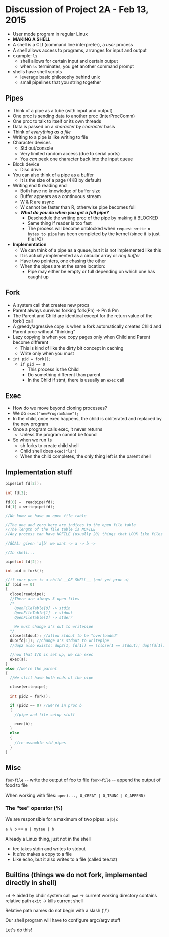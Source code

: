 # Discussion of Project 2A - Feb 13, 2015

- User mode program in regular Linux
- __MAKING A SHELL__
- A shell is a CLI (command line interpreter), a _user_ process
- A shell allows access to programs, arranges for input and output
- example: `ls`
  * shell allows for certain input and certain output
  * when `ls` terminates, you get another command prompt
- shells have shell scripts
  * leverage basic philosophy behind unix
  * small pipelines that you string together

## Pipes

- Think of a pipe as a tube (with input and output)
- One proc is sending data to another proc (InterProcComm)
- One proc to talk to itself or its own threads
- Data is passed on a _character by character_ basis
- Think of _everything as a file_
- Writing to a pipe is like writing to file
- Character devices
  * Std out/console
  * Very limited random access (due to serial ports)
  * You _can_ peek one character back into the input queue
- Block device
  * Disc drive
- You can also think of a pipe as a buffer
  * It is the size of a page (4KB by default)
- Writing end & reading end
  * Both have no knowledge of buffer size
  * Buffer appears as a continuous stream
  * W & R are async
  * W cannot be faster than R, otherwise pipe becomes full
  * ___What do you do when you get a full pipe?___
    - Deschedule the writing proc of the pipe by making it BLOCKED
    - Same thing if reader is too fast
    - The process will become unblocked when `request write n bytes to pipe` has
    been completed by the kernel (since it is just file I/O)
- __Implementation__
  * We can think of a pipe as a queue, but it is not implemented like this
  * It is actually implemented as a circular array or _ring buffer_
  * Have two pointers, one chasing the other
  * When the pipes are at the same location:
    - Pipe may either be empty or full depending on which one has caught up

## Fork

  - A system call that creates new procs
  - Parent always survives forking fork(Pn) -> Pn & Pm
  - The Parent and Child are identical except for the return value of the fork()
    call
  - A greedy/agressive copy is when a fork automatically creates Child and
    Parent proc without "thinking"
  - Lazy copying is when you copy pages only when Child and Parent become
    different
    * This is kind of like the dirty bit concept in caching
    * Write only when you must
  - `int pid = fork();`
    * `if pid == 0`
      - This process is the Child
      - Do something different than parent
      - In the Child if stmt, there is usually an `exec` call

## Exec

  - How do we move beyond cloning processes?
  - We do `exec("newProgramName");`
  - In the child, once exec happens, the child is obliterated and replaced by
    the new program
  - Once a program calls exec, it never returns
    * Unless the program cannot be found
  - So when we run `ls`
    * sh forks to create child shell
    * Child shell does `exec("ls")`
    * When the child completes, the only thing left is the parent shell


## Implementation stuff

```c
pipe(inf fd[2]);

int fd[2];

fd[0] =  readpipe(fd);
fd[1] = writepipe(fd);

//We know we have an open file table

//The one and zero here are indices to the open file table
//The length of the file table is NOFILE
//Any process can have NOFILE (usually 20) things that LOOK like files

//GOAL: given 'a|b' we want -> a -> b ->

//In shell...

pipe(int fd[2]);

int pid = fork();

//if curr proc is a child __OF SHELL__ (not yet proc a)
if (pid == 0)
{
  close(readpipe);
  //There are always 3 open files
  /*
    OpenFileTable[0] -> stdin
    OpenFileTable[1] -> stdout
    OpenFileTable[2] -> stderr

    We must change a's out to writepipe
  */
  close(stdout); //allow stdout to be "overloaded"
  dup(fd[1]); //change a's stdout to writepipe
  //dup2 also exists: dup2(1, fd[1]) == (close(1 == stdout); dup(fd[1]);)

  //now that I/O is set up, we can exec
  exec(a);
}
else //we're the parent
{
  //We still have both ends of the pipe

  close(writepipe);

  int pid2 = fork();

  if (pid2 == 0) //we're in proc b
  {
    //pipe and file setup stuff

    exec(b);
  }
  else
  {
    //re-assemble std pipes
  }
}
```

## Misc

`foo>file` -- write the output of foo to file
`foo>>file` -- append the output of food to file

When working with files:
`open(..., O_CREAT | O_TRUNC | O_APPEND)`

### The "tee" operator (%)

We are responsible for a maximum of two pipes: `a|b|c`

`a % b` == `a | mytee | b`

Already a Linux thing, just not in the shell

* tee takes stdin and writes to stdout
* It _also_ makes a copy to a file
* Like echo, but it also writes to a file (called tee.txt)

## Builtins (things we do not fork, implemented directly in shell)

`cd`   -> aided by chdir system call
`pwd`  -> current working directory contains relative path
`exit` -> kills current shell

Relative path names do not begin with a slash ('/')

Our shell program will have to configure argc/argv stuff

Let's do this!

